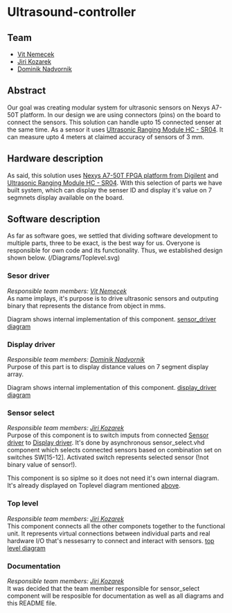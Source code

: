 # Ultrasound-controller
## Team
+ [Vit Nemecek](https://github.com/nemecekvit)
+ [Jiri Kozarek](https://github.com/jir14)
+ [Dominik Nadvornik](https://github.com/nadvornikd)
## Abstract
Our goal was creating modular system for ultrasonic sensors on Nexys A7-50T platform. In our design we are using connectors (pins) on the board to connect the sensors. This solution can handle upto 15 connected senser at the same time. As a sensor it uses [Ultrasonic Ranging Module HC - SR04](https://cdn.sparkfun.com/datasheets/Sensors/Proximity/HCSR04.pdf). It can measure upto 4 meters at claimed accuracy of sensors of 3 mm.
## Hardware description
As said, this solution uses [Nexys A7-50T FPGA platform from Digilent](https://digilent.com/reference/programmable-logic/nexys-a7/start) and [Ultrasonic Ranging Module HC - SR04](https://cdn.sparkfun.com/datasheets/Sensors/Proximity/HCSR04.pdf). With this selection of parts we have built system, which can display the senser ID and display it's value on 7 segmnets display available on the board.

## Software description
As far as software goes, we settled that dividing software development to multiple parts, three to be exact, is the best way for us. Overyone is responsible for own code and its functionality. Thus, we established design shown below.
(/Diagrams/Toplevel.svg)
### Sesor driver
<i>Responsible team members: [Vit Nemecek](https://github.com/nemecekvit)</i><br>
As name implays, it's purpose is to drive ultrasonic sensors and outputing binary that represents the distance from object in mms.



Diagram shows internal implementation of this component.
[sensor_driver diagram](/blob/main/Diagrams/sensor_driver.svg)
### Display driver
<i>Responsible team members: [Dominik Nadvornik](https://github.com/nadvornikd)</i><br>
Purpose of this part is to display distance values on 7 segment display array.


Diagram shows internal implementation of this component.
[display_driver diagram](/blob/main/Diagrams/display_driver.svg)
### Sensor select
<i>Responsible team members: [Jiri Kozarek](https://github.com/jir14)</i><br>
Purpose of this component is to switch imputs from connected [Sensor driver](#sensor-driver) to [Display driver](#display-driver). It's done by asynchronous sensor_select.vhd component which selects connected sensors based on combination set on switches SW[15-12]. Activated switch represents selected sensor (!not binary value of sensor!).


This component is so siplme so it does not need it's own internal diagram. It's already displayed on Toplevel diagram mentioned [above](#sensor-driver).
### Top level
<i>Responsible team members: [Jiri Kozarek](https://github.com/jir14)</i><br>
This component connects all the other componets together to the functional unit. It represents virtual connections between individual parts and real hardware I/O that's nessesarry to connect and interact with sensors.
[top level diagram](/blob/main/Diagrams/Toplevel.svg)

### Documentation
<i>Responsible team members: [Jiri Kozarek](https://github.com/jir14)</i><br>
It was decided that the team member responsible for sensor_select component will be resposible for documentation as well as all diagrams and this README file.